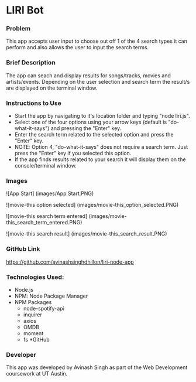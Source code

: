 # LIRI Bot

### Problem
This app accepts user input to choose out off 1 of the 4 search types it can perform and also allows the user to input the search terms.

### Brief Description
The app can seach and display results for songs/tracks, movies and artists/events. Depending on the user selection and search term the result/s are displayed on the terminal window.

### Instructions to Use
* Start the app by navigating to it's location folder and typing "node liri.js".
* Select one of the four options using your arrow keys (default is "do-what-it-says") and pressing the "Enter" key.
* Enter the search term related to the selected option and press the "Enter" key.
* NOTE: Option 4, "do-what-it-says" does not require a search term. Just press the "Enter" key if you selected this option.
* If the app finds results related to your search it will display them on the console/terminal window.

### Images

![App Start]
(images/App Start.PNG)

![movie-this option selected]
(images/movie-this_option_selected.PNG)

![movie-this search term entered]
(images/movie-this_search_term_entered.PNG)

![movie-this search result]
(images/movie-this_search_result.PNG)

### GitHub Link
https://github.com/avinashsinghdhillon/liri-node-app

### Technologies Used:
* Node.js
* NPM: Node Package Manager
* NPM Packages
  * node-spotify-api
  * inquirer
  * axios
  * OMDB
  * moment
  * fs
*GitHub

### Developer
This app was developed by Avinash Singh as part of the Web Development coursework at UT Austin.